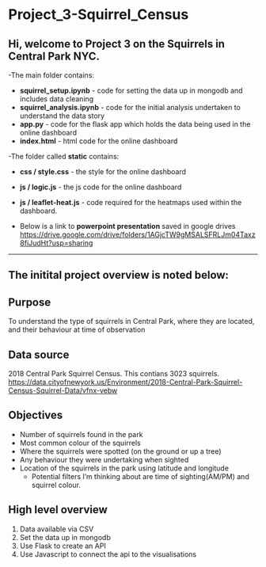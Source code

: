# Project_3-Squirrel_Census

## Hi, welcome to Project 3 on the Squirrels in Central Park NYC.

-The main folder contains:
- **squirrel_setup.ipynb** - code for setting the data up in mongodb and includes data cleaning
- **squirrel_analysis.ipynb** - code for the initial analysis undertaken to understand the data story
- **app.py** - code for the flask app which holds the data being used in the online dashboard
- **index.html** - html code for the online dashboard

-The folder called **static** contains:
- **css / style.css** - the style for the online dashboard
- **js / logic.js** - the js code for the online dashboard
- **js / leaflet-heat.js** - code required for the heatmaps used within the dashboard.


- Below is a link to **powerpoint presentation** saved in google drives
https://drive.google.com/drive/folders/1AGjcTW9gMSALSFRLJm04Taxz8fiJudHt?usp=sharing


------------------------------------------------------------------------

## The initital project overview is noted below:

## Purpose
To understand the type of squirrels in Central Park, where they are located, and their behaviour at time of observation

## Data source
2018 Central Park Squirrel Census. 
This contians 3023 squirrels.
https://data.cityofnewyork.us/Environment/2018-Central-Park-Squirrel-Census-Squirrel-Data/vfnx-vebw

## Objectives
- Number of squirrels found in the park
- Most common colour of the squirrels
- Where the squirrels were spotted (on the ground or up a tree)
- Any behaviour they were undertaking when sighted
- Location of the squirrels in the park using latitude and longitude
    - Potential filters I’m thinking about are time of sighting(AM/PM) and squirrel colour.

## High level overview
1. Data available via CSV
2. Set the data up in mongodb
3. Use Flask to create an API
4. Use Javascript to connect the api to the visualisations